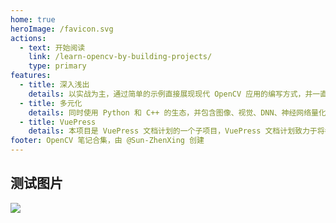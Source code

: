 ```yaml
---
home: true
heroImage: /favicon.svg
actions:
  - text: 开始阅读
    link: /learn-opencv-by-building-projects/
    type: primary
features:
  - title: 深入浅出
    details: 以实战为主，通过简单的示例直接展现现代 OpenCV 应用的编写方式，并一直到深度学习在 OpenCV 中的应用。
  - title: 多元化
    details: 同时使用 Python 和 C++ 的生态，并包含图像、视觉、DNN、神经网络量化加速推理、移动端等诸多领域。
  - title: VuePress
    details: 本项目是 VuePress 文档计划的一个子项目，VuePress 文档计划致力于将各种自由知识提炼为更加现代化的文档。
footer: OpenCV 笔记合集，由 @Sun-ZhenXing 创建
---
```


<AutoCatalog />

## 测试图片

![](/lena.bmp)
